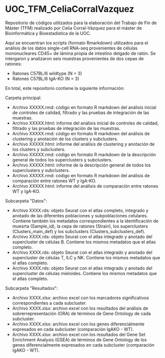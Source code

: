 # UOC_TFM_CeliaCorralVazquez
Repositorio de códigos utilizados para la elaboración del Trabajo de Fin de Máster (TFM) realizado por Celia Corral-Vázquez para el máster de Bioinformática y Bioestadística de la UOC.

Aquí se encuentran los scripts (formato Rmarkdown) utilizados para el análisis de los datos single-cell RNA-seq provenientes de células mononucleares CD45+ de lámina propia de intestino delgado de ratón. Se intergaron y analizaron seis muestras provenientes de dos cepas de ratones:

* Ratones C57BL/6 wildtype (N = 3)
* Ratones C57BL/6 IgA-KO (N = 3)

En total, este repositorio contiene la siguiente información:

Carpeta principal:

* Archivo XXXXX.rmd: código en formato R markdown del análisis inicial de controles de calidad, filtrado y las pruebas de integración de las muestras.
* Archivo XXXXX.html: informe del análisis inicial de controles de calidad, filtrado y las pruebas de integración de las muestras.
* Archivo XXXXX.rmd: código en formato R markdown del análisis de clustering y anotación de los clusters y subclusters.
* Archivo XXXXX.html: informe del análisis de clustering y anotación de los clusters y subclusters.
* Archivo XXXXX.rmd: código en formato R markdown de la descripción general de todos los superclusters y subclusters.
* Archivo XXXXX.html: informe de la descripción general de todos los superclusters y subclusters.
* Archivo XXXXX.rmd: código en formato R markdown del análisis de comparación entre ratones WT y IgA-KO.
* Archivo XXXXX.html: informe del análisis de comparación entre ratones WT y IgA-KO.

Subcarpeta "Datos":
  
* Archivo XXXX.rds: objeto Seurat con el atlas completo, integrado y anotado de las diferentes poblaciones y subpoblaciones celulares. Contiene también los metadatos correspondientes a la identificación de muesrta (Sample_id), la cepa de ratones (Strain), los superclusters (Clusters_main_def) y los subclusters (Clusters_subclusters_def).
* Archivo XXXX.rds: objeto Seurat con el atlas integrado y anotado del supercluster de células B. Contiene los mismos metadatos que el atlas completo.
* Archivo XXXX.rds: objeto Seurat con el atlas integrado y anotado del supercluster de células T, ILC y NK. Contiene los mismos metadatos que el atlas completo.
* Archivo XXXX.rds: objeto Seurat con el atlas integrado y anotado del supercluster de células mieloides. Contiene los mismos metadatos que el atlas completo.

Subcarpeta "Resultados":
  
* Archivo XXXX.xlsx: archivo excel con los marcadores significativos correspondientes a cada subcluster.
* Archivo XXXX.xlsx: archivo excel con los resultados del análisis de sobrerrepresentación (ORA) de términos de Gene Ontology de cada subcluster.
* Archivo XXXX.xlsx: archivo excel con los genes diferencialmente expresados en cada subcluster (comparación IgAKO - WT).
* Archivo XXXX.xlsx: archivo excel con los resultados del Gene Set Enrichment Analysis (GSEA) de términos de Gene Ontology de los genes diferencialmente expresados en cada subcluster (comparación IgAKO - WT).

  
